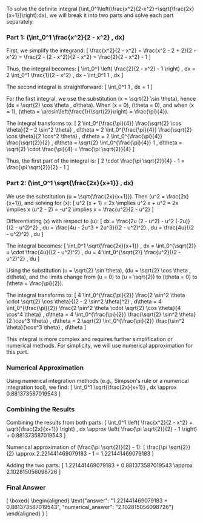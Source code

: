 To solve the definite integral \(\int_0^1\left(\frac{x^2}{2-x^2}+\sqrt{\frac{2x}{x+1}}\right)\:dx\), we will break it into two parts and solve each part separately.

### Part 1: \(\int_0^1 \frac{x^2}{2 - x^2} \, dx\)

First, we simplify the integrand:
\[
\frac{x^2}{2 - x^2} = \frac{x^2 - 2 + 2}{2 - x^2} = \frac{2 - (2 - x^2)}{2 - x^2} = \frac{2}{2 - x^2} - 1
\]

Thus, the integral becomes:
\[
\int_0^1 \left( \frac{2}{2 - x^2} - 1 \right) \, dx = 2 \int_0^1 \frac{1}{2 - x^2} \, dx - \int_0^1 1 \, dx
\]

The second integral is straightforward:
\[
\int_0^1 1 \, dx = 1
\]

For the first integral, we use the substitution \(x = \sqrt{2} \sin \theta\), hence \(dx = \sqrt{2} \cos \theta \, d\theta\). When \(x = 0\), \(\theta = 0\), and when \(x = 1\), \(\theta = \arcsin\left(\frac{1}{\sqrt{2}}\right) = \frac{\pi}{4}\).

The integral transforms to:
\[
2 \int_0^{\frac{\pi}{4}} \frac{\sqrt{2} \cos \theta}{2 - 2 \sin^2 \theta} \, d\theta = 2 \int_0^{\frac{\pi}{4}} \frac{\sqrt{2} \cos \theta}{2 \cos^2 \theta} \, d\theta = 2 \int_0^{\frac{\pi}{4}} \frac{\sqrt{2}}{2} \, d\theta = \sqrt{2} \int_0^{\frac{\pi}{4}} 1 \, d\theta = \sqrt{2} \cdot \frac{\pi}{4} = \frac{\pi \sqrt{2}}{4}
\]

Thus, the first part of the integral is:
\[
2 \cdot \frac{\pi \sqrt{2}}{4} - 1 = \frac{\pi \sqrt{2}}{2} - 1
\]

### Part 2: \(\int_0^1 \sqrt{\frac{2x}{x+1}} \, dx\)

We use the substitution \(u = \sqrt{\frac{2x}{x+1}}\). Then \(u^2 = \frac{2x}{x+1}\), and solving for \(x\):
\[
u^2 (x + 1) = 2x \implies u^2 x + u^2 = 2x \implies x (u^2 - 2) = -u^2 \implies x = \frac{u^2}{2 - u^2}
\]

Differentiating \(x\) with respect to \(u\):
\[
dx = \frac{2u (2 - u^2) - u^2 (-2u)}{(2 - u^2)^2} \, du = \frac{4u - 2u^3 + 2u^3}{(2 - u^2)^2} \, du = \frac{4u}{(2 - u^2)^2} \, du
\]

The integral becomes:
\[
\int_0^1 \sqrt{\frac{2x}{x+1}} \, dx = \int_0^{\sqrt{2}} u \cdot \frac{4u}{(2 - u^2)^2} \, du = 4 \int_0^{\sqrt{2}} \frac{u^2}{(2 - u^2)^2} \, du
\]

Using the substitution \(u = \sqrt{2} \sin \theta\), \(du = \sqrt{2} \cos \theta \, d\theta\), and the limits change from \(u = 0\) to \(u = \sqrt{2}\) to \(\theta = 0\) to \(\theta = \frac{\pi}{2}\).

The integral transforms to:
\[
4 \int_0^{\frac{\pi}{2}} \frac{2 \sin^2 \theta \cdot \sqrt{2} \cos \theta}{(2 - 2 \sin^2 \theta)^2} \, d\theta = 4 \int_0^{\frac{\pi}{2}} \frac{2 \sin^2 \theta \cdot \sqrt{2} \cos \theta}{4 \cos^4 \theta} \, d\theta = 4 \int_0^{\frac{\pi}{2}} \frac{\sqrt{2} \sin^2 \theta}{2 \cos^3 \theta} \, d\theta = 2 \sqrt{2} \int_0^{\frac{\pi}{2}} \frac{\sin^2 \theta}{\cos^3 \theta} \, d\theta
\]

This integral is more complex and requires further simplification or numerical methods. For simplicity, we will use numerical approximation for this part.

### Numerical Approximation

Using numerical integration methods (e.g., Simpson's rule or a numerical integration tool), we find:
\[
\int_0^1 \sqrt{\frac{2x}{x+1}} \, dx \approx 0.881373587019543
\]

### Combining the Results

Combining the results from both parts:
\[
\int_0^1 \left( \frac{x^2}{2 - x^2} + \sqrt{\frac{2x}{x+1}} \right) \, dx \approx \left( \frac{\pi \sqrt{2}}{2} - 1 \right) + 0.881373587019543
\]

Numerical approximation of \(\frac{\pi \sqrt{2}}{2} - 1\):
\[
\frac{\pi \sqrt{2}}{2} \approx 2.221441469079183 - 1 = 1.221441469079183
\]

Adding the two parts:
\[
1.221441469079183 + 0.881373587019543 \approx 2.102815056098726
\]

### Final Answer

\[
\boxed{
\begin{aligned}
\text{"answer": "1.221441469079183 + 0.881373587019543", "numerical_answer": "2.102815056098726"}
\end{aligned}
}
\]